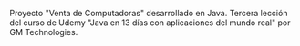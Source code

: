 Proyecto "Venta de Computadoras" desarrollado en Java. Tercera lección del curso de Udemy "Java en 13 días con aplicaciones del mundo real" por GM Technologies.
